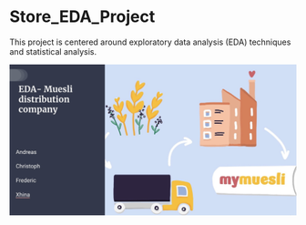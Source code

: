 # Store_EDA_Project

This project is centered around exploratory data analysis (EDA) techniques and statistical analysis.


![First Slide](./images/Front_Slide.jpg)
